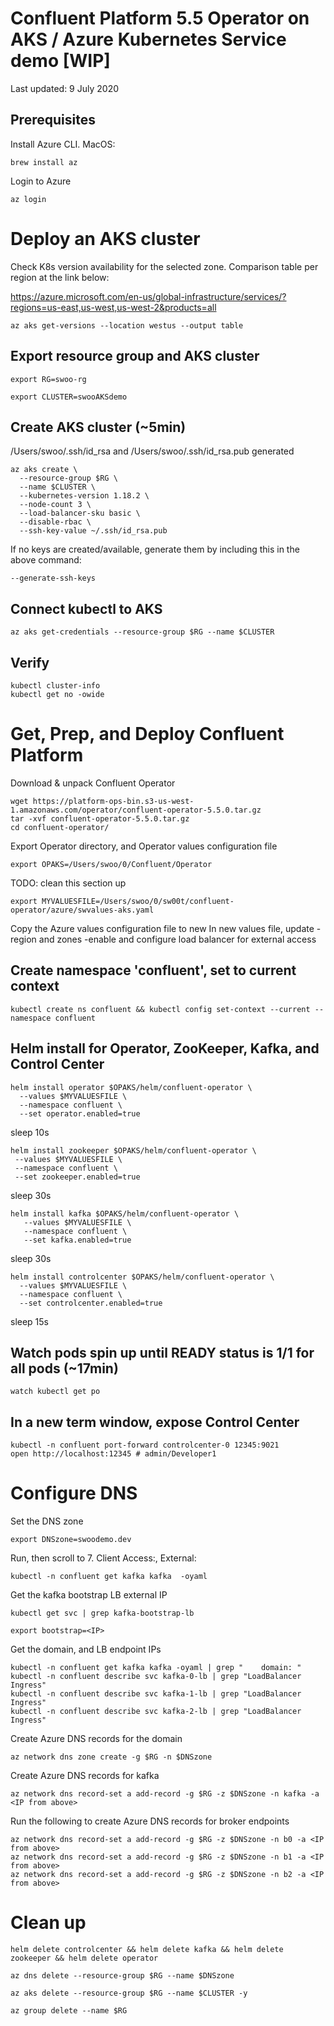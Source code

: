 # Confluent Platform 5.5 Operator on AKS / Azure Kubernetes Service demo [WIP]

Last updated: 9 July 2020

## Prerequisites
Install Azure CLI. MacOS:
```
brew install az
```

Login to Azure
```
az login
```

# Deploy an AKS cluster
Check K8s version availability for the selected zone. Comparison table per region at the link below:

https://azure.microsoft.com/en-us/global-infrastructure/services/?regions=us-east,us-west,us-west-2&products=all
```
az aks get-versions --location westus --output table
```

## Export resource group and AKS cluster
```
export RG=swoo-rg
```
```
export CLUSTER=swooAKSdemo
```

## Create AKS cluster (~5min)
/Users/swoo/.ssh/id_rsa and /Users/swoo/.ssh/id_rsa.pub generated
```
az aks create \
  --resource-group $RG \
  --name $CLUSTER \
  --kubernetes-version 1.18.2 \
  --node-count 3 \
  --load-balancer-sku basic \
  --disable-rbac \
  --ssh-key-value ~/.ssh/id_rsa.pub
```

If no keys are created/available, generate them by including this in the above command:
```
--generate-ssh-keys
```


## Connect kubectl to AKS
```
az aks get-credentials --resource-group $RG --name $CLUSTER
```

## Verify
```
kubectl cluster-info
kubectl get no -owide
```

# Get, Prep, and Deploy Confluent Platform
Download & unpack Confluent Operator
```
wget https://platform-ops-bin.s3-us-west-1.amazonaws.com/operator/confluent-operator-5.5.0.tar.gz
tar -xvf confluent-operator-5.5.0.tar.gz
cd confluent-operator/
```

Export Operator directory, and Operator values configuration file
```
export OPAKS=/Users/swoo/0/Confluent/Operator
```
TODO: clean this section up
```
export MYVALUESFILE=/Users/swoo/0/sw00t/confluent-operator/azure/swvalues-aks.yaml
```

Copy the Azure values configuration file to new
In new values file, update
-region and zones
-enable and configure load balancer for external access

## Create namespace 'confluent', set to current context
```
kubectl create ns confluent && kubectl config set-context --current --namespace confluent
```

## Helm install for Operator, ZooKeeper, Kafka, and Control Center
```
helm install operator $OPAKS/helm/confluent-operator \
  --values $MYVALUESFILE \
  --namespace confluent \
  --set operator.enabled=true
```
sleep 10s
```
helm install zookeeper $OPAKS/helm/confluent-operator \
 --values $MYVALUESFILE \
 --namespace confluent \
 --set zookeeper.enabled=true
```
sleep 30s
```
helm install kafka $OPAKS/helm/confluent-operator \
   --values $MYVALUESFILE \
   --namespace confluent \
   --set kafka.enabled=true
```
sleep 30s
```
helm install controlcenter $OPAKS/helm/confluent-operator \
  --values $MYVALUESFILE \
  --namespace confluent \
  --set controlcenter.enabled=true
```
sleep 15s

## Watch pods spin up until READY status is 1/1 for all pods (~17min)
```
watch kubectl get po
```

## In a new term window, expose Control Center
```
kubectl -n confluent port-forward controlcenter-0 12345:9021
open http://localhost:12345 # admin/Developer1
```

# Configure DNS

Set the DNS zone
```
export DNSzone=swoodemo.dev
```

Run, then scroll to 7. Client Access:, External:
```
kubectl -n confluent get kafka kafka  -oyaml
```

Get the kafka bootstrap LB external IP
```
kubectl get svc | grep kafka-bootstrap-lb
```
```
export bootstrap=<IP>
```

Get the domain, and LB endpoint IPs
```
kubectl -n confluent get kafka kafka -oyaml | grep "    domain: "
kubectl -n confluent describe svc kafka-0-lb | grep "LoadBalancer Ingress"
kubectl -n confluent describe svc kafka-1-lb | grep "LoadBalancer Ingress"
kubectl -n confluent describe svc kafka-2-lb | grep "LoadBalancer Ingress"
```

Create Azure DNS records for the domain
```
az network dns zone create -g $RG -n $DNSzone
```

Create Azure DNS records for kafka
```
az network dns record-set a add-record -g $RG -z $DNSzone -n kafka -a <IP from above>
```

Run the following to create Azure DNS records for broker endpoints
```
az network dns record-set a add-record -g $RG -z $DNSzone -n b0 -a <IP from above>
az network dns record-set a add-record -g $RG -z $DNSzone -n b1 -a <IP from above>
az network dns record-set a add-record -g $RG -z $DNSzone -n b2 -a <IP from above>
```

# <insert test stuff here>


# Clean up
```
helm delete controlcenter && helm delete kafka && helm delete zookeeper && helm delete operator
```
```
az dns delete --resource-group $RG --name $DNSzone
```
```
az aks delete --resource-group $RG --name $CLUSTER -y
```
```
az group delete --name $RG
```


